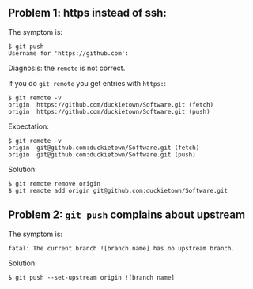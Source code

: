 ## Problem 1: https instead of ssh:

The symptom is:

    $ git push
    Username for 'https://github.com':

Diagnosis: the `remote` is not correct.

If you do `git remote` you get entries with `https:`:

    $ git remote -v
    origin  https://github.com/duckietown/Software.git (fetch)
    origin  https://github.com/duckietown/Software.git (push)

Expectation:

    $ git remote -v
    origin  git@github.com:duckietown/Software.git (fetch)
    origin  git@github.com:duckietown/Software.git (push)

Solution:

    $ git remote remove origin
    $ git remote add origin git@github.com:duckietown/Software.git


## Problem 2: `git push` complains about upstream

The symptom is:

    fatal: The current branch ![branch name] has no upstream branch.

Solution:

    $ git push --set-upstream origin ![branch name]
